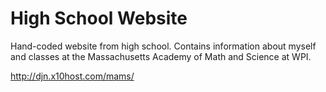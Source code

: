 # High School Website

Hand-coded website from high school. Contains information about myself and classes at the Massachusetts Academy of Math and Science at WPI.

http://djn.x10host.com/mams/
